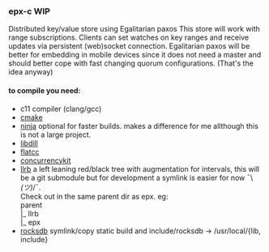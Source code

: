 ### epx-c WIP

Distributed key/value store using Egalitarian paxos
This store will work with range subscriptions.
Clients can set watches on key ranges and receive updates via persistent (web)socket connection.
Egalitarian paxos will be better for embedding in mobile devices since it does not need a master
and should better cope with fast changing quorum configurations. (That's the idea anyway)

#### to compile you need:
- c11 compiler (clang/gcc)
- [cmake](https://cmake.org/)
- [ninja](https://ninja-build.org/) optional for faster builds. makes a difference for me allthough this is not a large project.
- [libdill](https://github.com/sustrik/libdill)
- [flatcc](https://github.com/dvidelabs/flatcc)
- [concurrencykit](https://github.com/concurrencykit/ck)
- [llrb](https://github.com/mjolk/llrb-interval.git) a left leaning red/black tree with augmentation for 
  intervals, this will be a git submodule but for development a symlink is easier for now ¯\\_(ツ)_/¯.  
  Check out in the same parent dir as epx.
    eg:  
    parent  
        |_ llrb  
        |_ epx
- [rocksdb](https://github.com/facebook/rocksdb) symlink/copy static build and include/rocksdb -> /usr/local/{lib, include}
   

